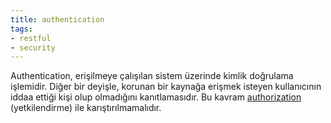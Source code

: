 ```yaml
---
title: authentication
tags:
- restful
- security
---
```


Authentication, erişilmeye çalışılan sistem üzerinde kimlik doğrulama işlemidir. Diğer bir deyişle, korunan bir kaynağa erişmek isteyen kullanıcının iddaa ettiği kişi olup olmadığını kanıtlamasıdır. Bu kavram [authorization](/authorization) (yetkilendirme) ile karıştırılmamalıdır.
